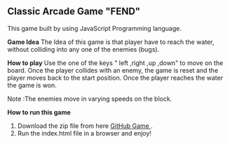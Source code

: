 **Classic Arcade Game "FEND"**
--------------------------------------------------------
This game built by using JavaScript Programming language. 

**Game Idea**
The Idea of this game is that player have to reach the water, without colliding into any one of the enemies (bugs). 

**How to play**
Use the one of the keys " left ,right ,up ,down"  to move on the board. Once the player collides with an enemy, the game is reset and the player moves back to the start position. Once the player reaches the water the game is won.

Note :The enemies move in varying speeds on the block.


**How to run this game**
1. Download the zip file from here [GitHub Game ](https://github.com/maramalr/frontend-nanodegree-arcade-game.git).
2. Run the index.html file in a browser and enjoy!




